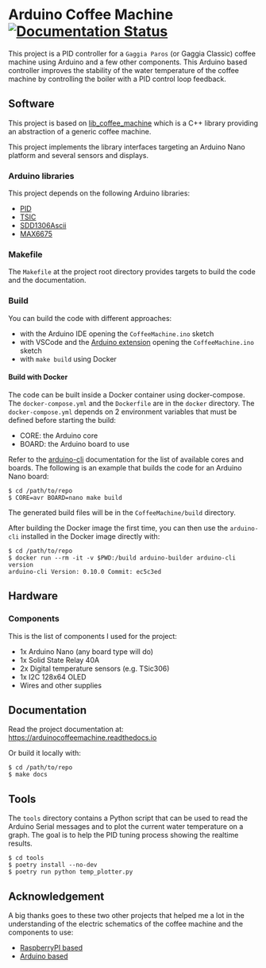 # Arduino Coffee Machine [![Documentation Status](https://readthedocs.org/projects/arduinocoffeemachine/badge/?version=latest)](https://arduinocoffeemachine.readthedocs.io/en/latest/?badge=latest)

This project is a PID controller for a `Gaggia Paros` (or Gaggia Classic) coffee machine using Arduino and a few other components.
This Arduino based controller improves the stability of the water temperature of the coffee machine by controlling the boiler with a PID control loop feedback.

## Software

This project is based on [lib_coffee_machine](https://github.com/ilcardella/lib_coffee_machine) which is a C++ library providing an abstraction of a generic coffee machine.

This project implements the library interfaces targeting an Arduino Nano platform and several sensors and displays.

### Arduino libraries

This project depends on the following Arduino libraries:
- [PID](https://github.com/br3ttb/Arduino-PID-Library)
- [TSIC](https://github.com/Schm1tz1/arduino-tsic)
- [SDD1306Ascii](https://github.com/greiman/SSD1306Ascii)
- [MAX6675](https://github.com/adafruit/MAX6675-library)

### Makefile

The `Makefile` at the project root directory provides targets to build the code and the documentation.

### Build

You can build the code with different approaches:
- with the Arduino IDE opening the `CoffeeMachine.ino` sketch
- with VSCode and the [Arduino extension](https://marketplace.visualstudio.com/items?itemName=vsciot-vscode.vscode-arduino) opening the `CoffeeMachine.ino` sketch
- with `make build` using Docker

#### Build with Docker

The code can be built inside a Docker container using docker-compose. The `docker-compose.yml` and the `Dockerfile` are in the `docker` directory. The `docker-compose.yml` depends on 2 environment variables that must be defined before starting the build:
- CORE: the Arduino core
- BOARD: the Arduino board to use

Refer to the [arduino-cli](https://arduino.github.io/arduino-cli/) documentation for the list of available cores and boards.
The following is an example that builds the code for an Arduino Nano board:

```
$ cd /path/to/repo
$ CORE=avr BOARD=nano make build
```

The generated build files will be in the `CoffeeMachine/build` directory.

After building the Docker image the first time, you can then use the `arduino-cli` installed in the Docker image directly with:

```
$ cd /path/to/repo
$ docker run --rm -it -v $PWD:/build arduino-builder arduino-cli version
arduino-cli Version: 0.10.0 Commit: ec5c3ed
```

## Hardware

### Components

This is the list of components I used for the project:
- 1x Arduino Nano (any board type will do)
- 1x Solid State Relay 40A
- 2x Digital temperature sensors (e.g. TSic306)
- 1x I2C 128x64 OLED
- Wires and other supplies

## Documentation

Read the project documentation at: https://arduinocoffeemachine.readthedocs.io

Or build it locally with:

```
$ cd /path/to/repo
$ make docs
```

## Tools

The `tools` directory contains a Python script that can be used to read the Arduino
Serial messages and to plot the current water temperature on a graph. The goal
is to help the PID tuning process showing the realtime results.

```
$ cd tools
$ poetry install --no-dev
$ poetry run python temp_plotter.py
```

## Acknowledgement

A big thanks goes to these two other projects that helped me a lot in the understanding of the electric schematics of the coffee machine and the components to use:
- [RaspberryPI based](http://int03.co.uk/blog/project-coffee-espiresso-machine/)
- [Arduino based](http://www.cyberelectronics.org/?p=458)

